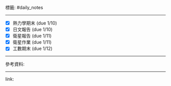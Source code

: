 標籤: #daily_notes 

---

- [x] 熱力學期末 (due 1/10)
- [x] 日文報告 (due 1/10)
- [x] 衛星報告 (due 1/11)
- [x] 衛星作業 (due 1/11)
- [x] 工數期末 (due 1/12)

---

參考資料:



---

link:

